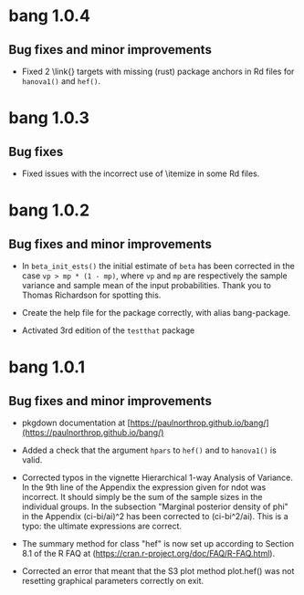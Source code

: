 # bang 1.0.4

## Bug fixes and minor improvements

* Fixed 2 \link{} targets with missing (rust) package anchors in Rd files for `hanova1()` and `hef()`.

# bang 1.0.3

## Bug fixes

* Fixed issues with the incorrect use of \itemize in some Rd files.

# bang 1.0.2

## Bug fixes and minor improvements

* In `beta_init_ests()` the initial estimate of `beta` has been corrected in the case `vp > mp * (1 - mp)`, where `vp` and `mp` are respectively the sample variance and sample mean of the input probabilities. Thank you to Thomas Richardson for spotting this.

* Create the help file for the package correctly, with alias bang-package.

* Activated 3rd edition of the `testthat` package

# bang 1.0.1

## Bug fixes and minor improvements

* pkgdown documentation at [https://paulnorthrop.github.io/bang/](https://paulnorthrop.github.io/bang/)

* Added a check that the argument `hpars` to `hef()` and to `hanova1()` is valid.

* Corrected typos in the vignette Hierarchical 1-way Analysis of Variance.  In the 9th line of the Appendix the expression given for ndot was incorrect.  It should simply be the sum of the sample sizes in the individual groups.  In the subsection "Marginal posterior density of phi" in the Appendix (ci-bi/ai)^2 has been corrected to (ci-bi^2/ai).  This is a typo: the ultimate expressions are correct.

* The summary method for class "hef" is now set up according to Section 8.1 of the R FAQ at (https://cran.r-project.org/doc/FAQ/R-FAQ.html).

* Corrected an error that meant that the S3 plot method plot.hef() was not resetting graphical parameters correctly on exit.

